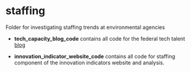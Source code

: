 # staffing

Folder for investigating staffing trends at environmental agencies 

- **tech_capacity_blog_code** contains all code for the federal tech talent [blog](https://www.policyinnovation.org/blog/techcapacity)

- **innovation_indicator_website_code** contains all code for staffing component of the innovation indicators website and analysis.


